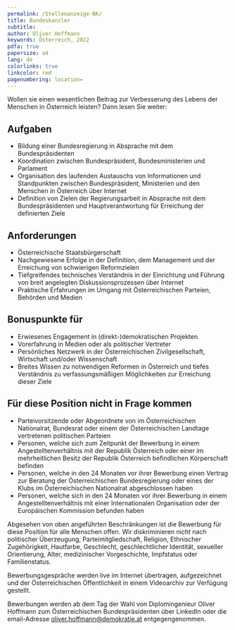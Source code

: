 ```yaml
---
permalink: /Stellenanzeige-BK/
title: Bundeskanzler
subtitle: 
author: Oliver Hoffmann
keywords: Österreich, 2022
pdfa: true
papersize: a4
lang: de
colorlinks: true
linkcolor: red
pagenumbering: location=
---
```


Wollen sie einen wesentlichen Beitrag zur Verbesserung des Lebens der Menschen in Österreich leisten?
Dann lesen Sie weiter:

## Aufgaben

* Bildung einer Bundesregierung in Absprache mit dem Bundespräsidenten
* Koordination zwischen Bundespräsident, Bundesministerien und Parlament
* Organisation des laufenden Austauschs von Informationen und Standpunkten zwischen Bundespräsident, Ministerien und den Menschen in Österreich über Internet
* Definition von Zielen der Regierungsarbeit in Absprache mit dem Bundespräsidenten und Hauptverantwortung für Erreichung der definierten Ziele

## Anforderungen

* Österreichische Staatsbürgerschaft
* Nachgewiesene Erfolge in der Definition, dem Management und der Erreichung von schwierigen Reformzielen
* Tiefgreifendes technisches Verständnis in der Einrichtung und Führung von breit angelegten Diskussionsprozessen über Internet
* Praktische Erfahrungen im Umgang mit Österreichischen Parteien, Behörden und Medien

## Bonuspunkte für

* Erwiesenes Engagement in (direkt-)demokratischen Projekten
* Vorerfahrung in Medien oder als politischer Vertreter
* Persönliches Netzwerk in der Österreichischen Zivilgesellschaft, Wirtschaft und/oder Wissenschaft
* Breites Wissen zu notwendigen Reformen in Österreich und tiefes Verständnis zu verfassungsmäßigen Möglichkeiten zur Erreichung dieser Ziele

## Für diese Position nicht in Frage kommen

* Parteivorsitzende oder Abgeordnete von im Österreichischen Nationalrat, Bundesrat oder einem der Österreichischen Landtage vertretenen politischen Parteien
* Personen, welche sich zum Zeitpunkt der Bewerbung in einem Angestelltenverhältnis mit der Republik Österreich oder einer im mehrheitlichen Besitz der Republik Österreich befindlichen Körperschaft befinden
* Personen, welche in den 24 Monaten vor ihrer Bewerbung einen Vertrag zur Beratung der Österreichischen Bundesregierung oder eines der Klubs im Österreichischen Nationalrat abgeschlossen haben
* Personen, welche sich in den 24 Monaten vor ihrer Bewerbung in einem Angestelltenverhältnis mit einer Internationalen Organisation oder der Europäischen Kommission befunden haben

Abgesehen von oben angeführten Beschränkungen ist die Bewerbung für diese Position für alle Menschen offen.
Wir diskriminieren nicht nach politischer Überzeugung, Parteimitgliedschaft, Religion, Ethnischer Zugehörigkeit, Hautfarbe, Geschlecht, geschlechtlicher Identität, sexueller Orientierung, Alter, medizinischer Vorgeschichte, Impfstatus oder Familienstatus.

Bewerbungsgespräche werden live im Internet übertragen, aufgezeichnet und der Österreichischen Öffentlichkeit in einem Videoarchiv zur Verfügung gestellt.

Bewerbungen werden ab dem Tag der Wahl von Diplomingenieur Oliver Hoffmann zum Österreichischen Bundespräsidenten über LinkedIn oder die email-Adresse oliver.hoffmann@demokratie.at entgegengenommen.
